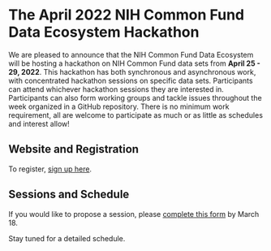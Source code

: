 # The April 2022 NIH Common Fund Data Ecosystem Hackathon

We are pleased to announce that the NIH Common Fund Data Ecosystem will be hosting a hackathon on NIH Common Fund data sets from **April 25 - 29, 2022**. This hackathon has both synchronous and asynchronous work, with concentrated hackathon sessions on specific data sets. Participants can attend whichever hackathon sessions they are interested in. Participants can also form working groups and tackle issues throughout the week organized in a GitHub repository. There is no minimum work requirement, all are welcome to participate as much or as little as schedules and interest allow!

## Website and Registration

To register, [sign up here](https://www.nih-cfde.org/events/april-2022-hackathon/).

## Sessions and Schedule

If you would like to propose a session, please [complete this form](https://forms.gle/RbkR3p8HGnqGiNu69) by March 18.

Stay tuned for a detailed schedule. 
